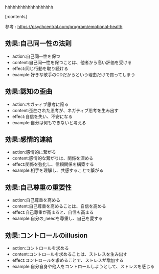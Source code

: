 

hhhhhhhhhhhhhhhhhhh
    
[:contents]

参考 : https://psychcentral.com/program/emotional-health

## 効果:自己同一性の法則
- action:自己同一性を保つ
- content:自己同一性を保つことは、他者から高い評価を受ける
- effect:同じ行動を取り続ける
- example:好きな歌手のCDだからという理由だけで買ってしまう

## 効果:認知の歪曲
- action:ネガティブ思考に陥る
- content:歪曲された思考が、ネガティブ思考を生み出す
- effect:自信を失い、不安になる
- example:自分は何もできないと考える

## 効果:感情的連結
- action:感情的に繋がる
- content:感情的な繋がりは、関係を深める
- effect:関係を強化し、信頼関係を構築する
- example:相手を理解し、共感することで繋がる

## 効果:自己尊重の重要性
- action:自己尊重を高める
- content:自己尊重を高めることは、自信を高める
- effect:自己尊重が高まると、自信も高まる
- example:自分の_needを尊重し、自己を愛する

## 効果:コントロールのillusion
- action:コントロールを求める
- content:コントロールを求めることは、ストレスを生み出す
- effect:コントロールを求めることで、ストレスが増加する
- example:自分自身や他人をコントロールしようとして、ストレスを感じる

    
